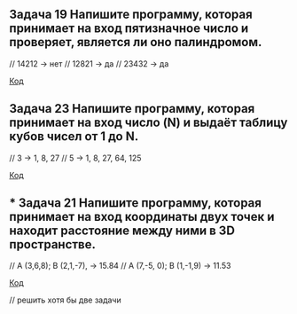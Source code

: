 ## Задача 19 Напишите программу, которая принимает на вход пятизначное число и проверяет, является ли оно палиндромом.

// 14212 -> нет
// 12821 -> да
// 23432 -> да

[Код](Task19/Program.cs)

## Задача 23 Напишите программу, которая принимает на вход число (N) и выдаёт таблицу кубов чисел от 1 до N.

// 3 -> 1, 8, 27
// 5 -> 1, 8, 27, 64, 125

[Код](Task23/Program.cs)

## * Задача 21 Напишите программу, которая принимает на вход координаты двух точек и находит расстояние между ними в 3D пространстве.

// A (3,6,8); B (2,1,-7), -> 15.84
// A (7,-5, 0); B (1,-1,9) -> 11.53
 
 [Код](Task21/Program.cs)

// решить хотя бы две задачи